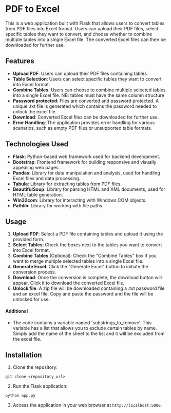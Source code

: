 # PDF to Excel

This is a web application built with Flask that allows users to convert tables from PDF files into Excel format. Users can upload their PDF files, select specific tables they want to convert, and choose whether to combine multiple tables into a single Excel file. The converted Excel files can then be downloaded for further use.

## Features

- **Upload PDF**: Users can upload their PDF files containing tables.
- **Table Selection**: Users can select specific tables they want to convert into Excel format.
- **Combine Tables**: Users can choose to combine multiple selected tables into a single Excel file. NB: tables must have the same column structure
- **Password protected**: Files are converted and password protected. A unique .txt file is generated which contains the password needed to unlock the excel file.
- **Download**: Converted Excel files can be downloaded for further use.
- **Error Handling**: The application provides error handling for various scenarios, such as empty PDF files or unsupported table formats.

## Technologies Used

- **Flask**: Python-based web framework used for backend development.
- **Bootstrap**: Frontend framework for building responsive and visually appealing web pages.
- **Pandas**: Library for data manipulation and analysis, used for handling Excel files and data processing.
- **Tabula**: Library for extracting tables from PDF files.
- **BeautifulSoup**: Library for parsing HTML and XML documents, used for HTML table generation.
- **Win32com**: Library for interacting with Windows COM objects.
- **Pathlib**: Library for working with file paths.

## Usage

1. **Upload PDF**: Select a PDF file containing tables and upload it using the provided form.
2. **Select Tables**: Check the boxes next to the tables you want to convert into Excel format.
3. **Combine Tables** (Optional): Check the "Combine Tables" box if you want to merge multiple selected tables into a single Excel file.
4. **Generate Excel**: Click the "Generate Excel" button to initiate the conversion process.
5. **Download**: Once the conversion is complete, the download button will appear. Click it to download the converted Excel file.
6. **Unlock file**: A zip file will be downloaded containing a .txt password file and an excel file. Copy and paste the password and the file will be unlocked for use. 

#### Additional
- The code contains a variable named 'substrings_to_remove'. This variable has a list that allows you to exclude certain tables by name. Simply add the name of the sheet to the list and it will be excluded from the excel file. 

## Installation

1. Clone the repository:

```
git clone <repository_url>
```

2. Run the Flask application:

```
python app.py
```

3. Access the application in your web browser at `http://localhost:5000`.
